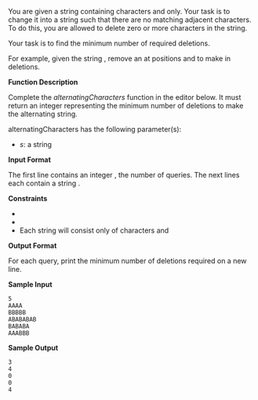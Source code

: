 You are given a string containing characters  and  only. Your task is to change it into a string such that there are no matching adjacent characters. To do this, you are allowed to delete zero or more characters in the string.

Your task is to find the minimum number of required deletions.

For example, given the string , remove an  at positions  and  to make  in  deletions.

**Function Description**

Complete the *alternatingCharacters* function in the editor below. It must return an integer representing the minimum number of deletions to make the alternating string.

alternatingCharacters has the following parameter(s):

- *s*: a string

**Input Format**

The first line contains an integer , the number of queries. 
The next  lines each contain a string .

**Constraints**

- 
- 
- Each string  will consist only of characters  and 

**Output Format**

For each query, print the minimum number of deletions required on a new line.

**Sample Input**

```
5
AAAA
BBBBB
ABABABAB
BABABA
AAABBB
```

**Sample Output**

```
3
4
0
0
4
```

